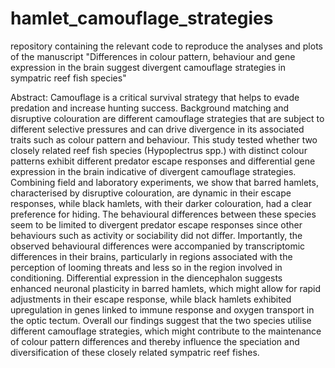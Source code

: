 # hamlet_camouflage_strategies
repository containing the relevant code to reproduce the analyses and plots of the manuscript "Differences in colour pattern, behaviour and gene expression in the brain suggest divergent camouflage strategies in sympatric reef fish species"


Abstract: Camouflage is a critical survival strategy that helps to evade predation and increase hunting success. Background matching and disruptive colouration are different camouflage strategies that are subject to different selective pressures and can drive divergence in its associated traits such as colour pattern and behaviour. This study tested whether two closely related reef fish species (Hypoplectrus spp.) with distinct colour patterns exhibit different predator escape responses and differential gene expression in the brain indicative of divergent camouflage strategies. Combining field and laboratory experiments, we show that barred hamlets, characterised by disruptive colouration, are dynamic in their escape responses, while black hamlets, with their darker colouration, had a clear preference for hiding. The behavioural differences between these species seem to be limited to divergent predator escape responses since other behaviours such as activity or sociability did not differ. Importantly, the observed behavioural differences were accompanied by transcriptomic differences in their brains, particularly in regions associated with the perception of looming threats and less so in the region involved in conditioning. Differential expression in the diencephalon suggests enhanced neuronal plasticity in barred hamlets, which might allow for rapid adjustments in their escape response, while black hamlets exhibited upregulation in genes linked to immune response and oxygen transport in the optic tectum. Overall our findings suggest that the two species utilise different camouflage strategies, which might contribute to the maintenance of colour pattern differences and thereby influence the speciation and diversification of these closely related sympatric reef fishes.
